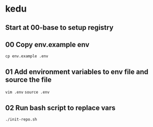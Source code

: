 # kedu

## Start at 00-base to setup registry 

## 00 Copy env.example env

`cp env.example .env`

## 01 Add environment variables to env file and source the file

`vim .env`
`source .env` 

## 02 Run bash script to replace vars

`./init-repo.sh`

